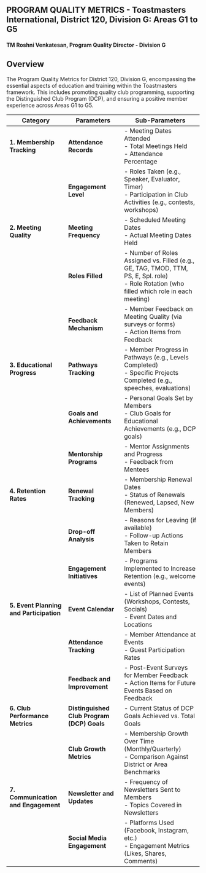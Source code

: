 ## PROGRAM QUALITY METRICS - Toastmasters International, District 120, Division G: Areas G1 to G5
#### TM Roshni Venkatesan, Program Quality Director - Division G

## Overview
The Program Quality Metrics for District 120, Division G, encompassing the essential aspects of education and training within the Toastmasters framework. This includes promoting quality club programming, supporting the Distinguished Club Program (DCP), and ensuring a positive member experience across Areas G1 to G5.

| **Category**                   | **Parameters**                                                       | **Sub-Parameters**                                                                                     |
|--------------------------------|---------------------------------------------------------------------|--------------------------------------------------------------------------------------------------------|
| **1. Membership Tracking**     | **Attendance Records**                                             | - Meeting Dates Attended<br>- Total Meetings Held<br>- Attendance Percentage                          |
|                                | **Engagement Level**                                              | - Roles Taken (e.g., Speaker, Evaluator, Timer)<br>- Participation in Club Activities (e.g., contests, workshops) |
| **2. Meeting Quality**         | **Meeting Frequency**                                             | - Scheduled Meeting Dates<br>- Actual Meeting Dates Held                                             |
|                                | **Roles Filled**                                                  | - Number of Roles Assigned vs. Filled (e.g., GE, TAG, TMOD, TTM, PS, E, Spl. role)<br>- Role Rotation (who filled which role in each meeting) |
|                                | **Feedback Mechanism**                                            | - Member Feedback on Meeting Quality (via surveys or forms)<br>- Action Items from Feedback            |
| **3. Educational Progress**    | **Pathways Tracking**                                             | - Member Progress in Pathways (e.g., Levels Completed)<br>- Specific Projects Completed (e.g., speeches, evaluations) |
|                                | **Goals and Achievements**                                        | - Personal Goals Set by Members<br>- Club Goals for Educational Achievements (e.g., DCP goals)       |
|                                | **Mentorship Programs**                                           | - Mentor Assignments and Progress<br>- Feedback from Mentees                                          |
| **4. Retention Rates**         | **Renewal Tracking**                                              | - Membership Renewal Dates<br>- Status of Renewals (Renewed, Lapsed, New Members)                     |
|                                | **Drop-off Analysis**                                             | - Reasons for Leaving (if available)<br>- Follow-up Actions Taken to Retain Members                   |
|                                | **Engagement Initiatives**                                        | - Programs Implemented to Increase Retention (e.g., welcome events)                                   |
| **5. Event Planning and Participation** | **Event Calendar**                                         | - List of Planned Events (Workshops, Contests, Socials)<br>- Event Dates and Locations               |
|                                | **Attendance Tracking**                                           | - Member Attendance at Events<br>- Guest Participation Rates                                          |
|                                | **Feedback and Improvement**                                      | - Post-Event Surveys for Member Feedback<br>- Action Items for Future Events Based on Feedback        |
| **6. Club Performance Metrics**| **Distinguished Club Program (DCP) Goals**                       | - Current Status of DCP Goals Achieved vs. Total Goals                                               |
|                                | **Club Growth Metrics**                                           | - Membership Growth Over Time (Monthly/Quarterly)<br>- Comparison Against District or Area Benchmarks  |
| **7. Communication and Engagement** | **Newsletter and Updates**                                   | - Frequency of Newsletters Sent to Members<br>- Topics Covered in Newsletters                         |
|                                | **Social Media Engagement**                                       | - Platforms Used (Facebook, Instagram, etc.)<br>- Engagement Metrics (Likes, Shares, Comments)        |
